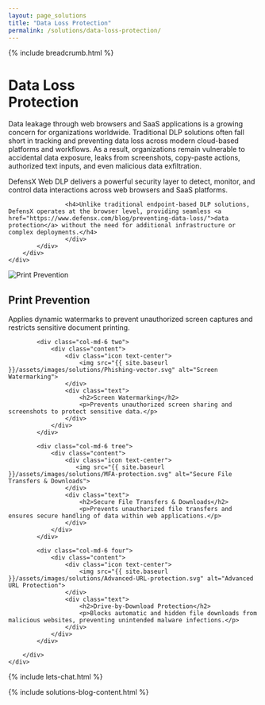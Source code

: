 ```yaml
---
layout: page_solutions
title: "Data Loss Protection"
permalink: /solutions/data-loss-protection/
---
```

<div id="solutions_slider">
    <div class="container">
        <div class="row"> <div class="col-md-12 text-right">{% include breadcrumb.html %}</div></div>
        <div class="row"> <div class="col-md-12 text-left"><h1>Data Loss<br>Protection</h1></div></div>
        <div class="row mobile"> 
            <div class="col-md-6 leftbox">
                    <div class="content">
                    <p>Data leakage through web browsers and SaaS applications is a growing concern for organizations worldwide. Traditional DLP solutions often fall short in tracking and preventing data loss across modern cloud-based platforms and workflows. As a result, organizations remain vulnerable to accidental data exposure, leaks from screenshots, copy-paste actions, authorized text inputs, and even malicious data exfiltration.</p>
                    <p>DefensX Web DLP delivers a powerful security layer to detect, monitor, and control data interactions across web browsers and SaaS platforms. </p>
                    </div>
            </div>
            <div class="col-md-6 rightbox">
                    <div class="content">
                     
                    <h4>Unlike traditional endpoint-based DLP solutions, DefensX operates at the browser level, providing seamless <a href="https://www.defensx.com/blog/preventing-data-loss/">data protection</a> without the need for additional infrastructure or complex deployments.</h4>
                    </div>
            </div>
        </div>
    </div>
</div>

<div id="solutions_four_box">
    <div class="container">
        <div class="row">
            <div class="col-md-6 one">
                <div class="content">
                    <div class="icon text-center">
                        <img src="{{ site.baseurl }}/assets/images/solutions/Zero-trust-credential-shield.svg" alt="Print Prevention">
                    </div>
                    <div class="text">
                        <h2>Print Prevention</h2>
                        <p>Applies dynamic watermarks to prevent unauthorized screen captures and restricts sensitive document printing.</p>
                    </div>
                </div>
            </div>
            
            <div class="col-md-6 two">
                <div class="content">
                    <div class="icon text-center">
                        <img src="{{ site.baseurl }}/assets/images/solutions/Phishing-vector.svg" alt="Screen Watermarking">
                    </div>
                    <div class="text">
                        <h2>Screen Watermarking</h2>
                        <p>Prevents unauthorized screen sharing and screenshots to protect sensitive data.</p>
                    </div>
                </div>
            </div>
            
            <div class="col-md-6 tree">
                <div class="content">
                    <div class="icon text-center">
                       <img src="{{ site.baseurl }}/assets/images/solutions/MFA-protection.svg" alt="Secure File Transfers & Downloads">
                    </div>
                    <div class="text">
                        <h2>Secure File Transfers & Downloads</h2>
                        <p>Prevents unauthorized file transfers and ensures secure handling of data within web applications.</p>
                    </div>
                </div>
            </div>
            
            <div class="col-md-6 four">
                <div class="content">
                    <div class="icon text-center">
                        <img src="{{ site.baseurl }}/assets/images/solutions/Advanced-URL-protection.svg" alt="Advanced URL Protection">
                    </div>
                    <div class="text">
                        <h2>Drive-by-Download Protection</h2>
                        <p>Blocks automatic and hidden file downloads from malicious websites, preventing unintended malware infections.</p>
                    </div>
                </div>
            </div>
            
        </div>
    </div>    
</div>

{% include lets-chat.html %}

{% include solutions-blog-content.html %}